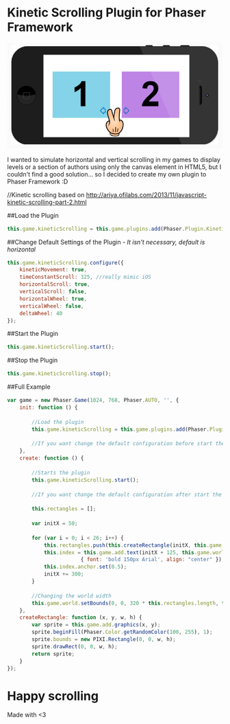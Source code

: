 # Kinetic Scrolling Plugin for Phaser Framework

![Kinetic Scrolling Plugin](https://raw.githubusercontent.com/jdnichollsc/Phaser-Kinetic-Scrolling-Plugin/gh-pages/img/plugin.png)

I wanted to simulate horizontal and vertical scrolling in my games to display levels or a section of authors using only the canvas element in HTML5, but I couldn't find a good solution... so I decided to create my own plugin to Phaser Framework :D

//Kinetic scrolling based on http://ariya.ofilabs.com/2013/11/javascript-kinetic-scrolling-part-2.html

##Load the Plugin

```javascript
this.game.kineticScrolling = this.game.plugins.add(Phaser.Plugin.KineticScrolling);
```

##Change Default Settings of the Plugin - *_It isn't necessary, default is horizontal_*

```javascript
this.game.kineticScrolling.configure({
    kineticMovement: true,
    timeConstantScroll: 325, //really mimic iOS
    horizontalScroll: true,
    verticalScroll: false,
    horizontalWheel: true,
    verticalWheel: false,
    deltaWheel: 40
});
```

##Start the Plugin

```javascript
this.game.kineticScrolling.start();
```

##Stop the Plugin

```javascript
this.game.kineticScrolling.stop();
```

##Full Example

```javascript
var game = new Phaser.Game(1024, 768, Phaser.AUTO, '', {
    init: function () {
        
        //Load the plugin
        this.game.kineticScrolling = this.game.plugins.add(Phaser.Plugin.KineticScrolling);
        
        //If you want change the default configuration before start the plugin
    },
    create: function () {

        //Starts the plugin
        this.game.kineticScrolling.start();
        
        //If you want change the default configuration after start the plugin

        this.rectangles = [];

        var initX = 50;

        for (var i = 0; i < 26; i++) {
            this.rectangles.push(this.createRectangle(initX, this.game.world.centerY - 100, 250, 200));
            this.index = this.game.add.text(initX + 125, this.game.world.centerY, i + 1,
                        { font: 'bold 150px Arial', align: "center" });
            this.index.anchor.set(0.5);
            initX += 300;
        }

        //Changing the world width
        this.game.world.setBounds(0, 0, 320 * this.rectangles.length, this.game.height);
    },
    createRectangle: function (x, y, w, h) {
        var sprite = this.game.add.graphics(x, y);
        sprite.beginFill(Phaser.Color.getRandomColor(100, 255), 1);
        sprite.bounds = new PIXI.Rectangle(0, 0, w, h);
        sprite.drawRect(0, 0, w, h);
        return sprite;
    }
});
```

# Happy scrolling
Made with <3
